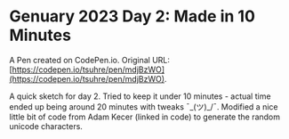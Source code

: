 # Genuary 2023 Day 2: Made in 10 Minutes

A Pen created on CodePen.io. Original URL: [https://codepen.io/tsuhre/pen/mdjBzWO](https://codepen.io/tsuhre/pen/mdjBzWO).

A quick sketch for day 2. Tried to keep it under 10 minutes - actual time ended up being around 20 minutes with tweaks ¯\_(ツ)_/¯. Modified a nice little bit of code from Adam Kecer (linked in code) to generate the random unicode characters.